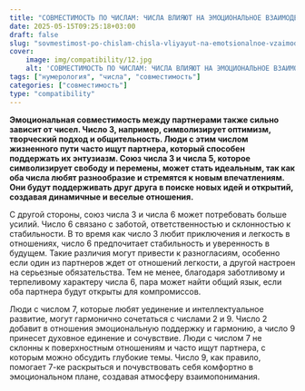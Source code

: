 ```yaml
---
title: "СОВМЕСТИМОСТЬ ПО ЧИСЛАМ: ЧИСЛА ВЛИЯЮТ НА ЭМОЦИОНАЛЬНОЕ ВЗАИМОДЕЙСТВИЕ (ЧАСТЬ 2)"
date: 2025-05-15T09:25:18+03:00
draft: false
slug: "sovmestimost-po-chislam-chisla-vliyayut-na-emotsionalnoe-vzaimodeystvie-chast-2"
cover:
    image: img/compatibility/12.jpg
    alt: 'СОВМЕСТИМОСТЬ ПО ЧИСЛАМ: ЧИСЛА ВЛИЯЮТ НА ЭМОЦИОНАЛЬНОЕ ВЗАИМОДЕЙСТВИЕ (ЧАСТЬ 2)'
tags: ["нумерология", "числа", "совместимость"]
categories: ["совместимость"]
type: "compatibility"
---
```


**Эмоциональная совместимость между партнерами также сильно зависит от чисел. Число 3, например, символизирует оптимизм, творческий подход и общительность. Люди с этим числом жизненного пути часто ищут партнера, который способен поддержать их энтузиазм. Союз числа 3 и числа 5, которое символизирует свободу и перемены, может стать идеальным, так как оба числа любят разнообразие и стремятся к новым впечатлениям. Они будут поддерживать друг друга в поиске новых идей и открытий, создавая динамичные и веселые отношения.**

С другой стороны, союз числа 3 и числа 6 может потребовать больше усилий. Число 6 связано с заботой, ответственностью и склонностью к стабильности. В то время как число 3 любит приключения и легкость в отношениях, число 6 предпочитает стабильность и уверенность в будущем. Такие различия могут привести к разногласиям, особенно если один из партнеров ждет от отношений легкости, а другой настроен на серьезные обязательства. Тем не менее, благодаря заботливому и терпеливому характеру числа 6, пара может найти общий язык, если оба партнера будут открыты для компромиссов.

Люди с числом 7, которые любят уединение и интеллектуальное развитие, могут гармонично сочетаться с числами 2 и 9. Число 2 добавит в отношения эмоциональную поддержку и гармонию, а число 9 принесет духовное единение и сочувствие. Люди с числом 7 не склонны к поверхностным отношениям и часто ищут партнера, с которым можно обсудить глубокие темы. Число 9, как правило, помогает 7-ке раскрыться и почувствовать себя комфортно в эмоциональном плане, создавая атмосферу взаимопонимания.
